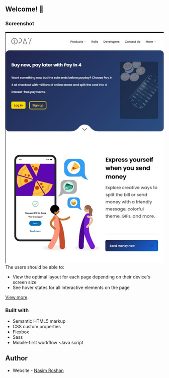 
## Welcome! 👋

### Screenshot

![](./screenshot.jpg)
The users should be able to:

- View the optimal layout for each page depending on their device's screen size
- See hover states for all interactive elements on the page

[View more](https://na-r-84.github.io/online-Payment).

### Built with

- Semantic HTML5 markup
- CSS custom properties
- Flexbox
- Sass
- Mobile-first workflow
-Java script

## Author

- Website - [Nasim Roshan](https://portfolion.nasiiimdev.se/)
